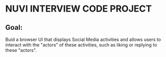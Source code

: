 # NUVI INTERVIEW CODE PROJECT

## Goal:
Buid a browser UI that displays Social Media activities and allows users to interact with the "actors" of these activities, such as liking or replying to these "actors".
